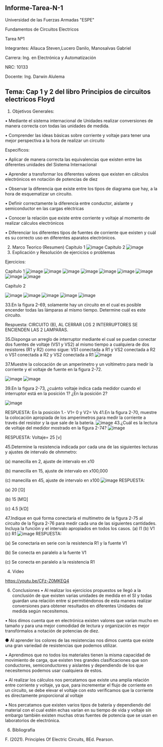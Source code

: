 Informe-Tarea-N-1
-----------------------------------------------------------------------------------------------------------------------------
 Universidad de las Fuerzas Armadas "ESPE"

Fundamentos de Circuitos Electricos

Tarea Nº1

Integrantes: Allauca Steven,Lucero Danilo, Manosalvas Gabriel

Carrera: Ing. en Electrónica y Automatización

NRC: 10133

Docente: Ing. Darwin Alulema

Tema: Cap 1 y 2 del libro Principios de circuitos electricos Floyd
-----------------------------------------------------------------------------------------------------------------------------
1. Objetivos
Generales:

• Mediante el sistema internacional de Unidades realizar conversiones de manera correcta con todas las unidades de medida.

• Comprender las ideas básicas sobre corriente y voltaje para tener una mejor perspectiva a la hora de realizar un circuito

Específicos:

• Aplicar de manera correcta las equivalencias que existen entre las diferentes unidades del Sistema Internacional

• Aprender a transformar los diferentes valores que existen en cálculos electrónicos en notación de potencias de diez

• Observar la diferencia que existe entre los tipos de diagrama que hay, a la hora de esquematizar un circuito.

• Definir correctamente la diferencia entre conductor, aislante y semiconductor en las cargas eléctricas

• Conocer la relación que existe entre corriente y voltaje al momento de realizar cálculos electrónicos

• Diferenciar los diferentes tipos de fuentes de corriente que existen y cuál es su correcto uso en diferentes aparatos electrónicos.

2. Marco Teorico (Resumen)
 Capitulo 1
 ![image](https://user-images.githubusercontent.com/94025287/141034234-b42dbf0e-8c97-4c3c-84fc-b0b4e47ff0cd.png)
Capitulo 2
![image](https://user-images.githubusercontent.com/94025287/141034280-94bf226a-3119-4e74-a1d9-9625b93e0491.png)
3. Explicación y Resolución de ejercicios o problemas

Ejercicios:

Capítulo 1
![image](https://user-images.githubusercontent.com/94025287/141318135-62f456bd-16a6-417c-8085-afa079bdec36.png)
![image](https://user-images.githubusercontent.com/94025287/141318229-521034c2-22f4-493d-8c78-a9d817ea58e1.png)
![image](https://user-images.githubusercontent.com/94025287/141318276-f9146ac1-5a9b-4729-958f-51b4c416b5b4.png)
![image](https://user-images.githubusercontent.com/94025287/141318412-d650d3a7-a546-4646-8b6f-2f95891dcf32.png)
![image](https://user-images.githubusercontent.com/94025287/141318458-be5d68ed-08de-42fb-aea0-7f44ce2a4cc7.png)
![image](https://user-images.githubusercontent.com/94025287/141318536-961d64c4-1ca0-461d-bc66-f487badd596f.png)
![image](https://user-images.githubusercontent.com/94025287/141318937-bd824af6-bb06-44e1-8bfe-7cc0f293a5dc.png)
![image](https://user-images.githubusercontent.com/94025287/141318990-f253cccb-d185-49cb-8949-ba1505924f5e.png)
![image](https://user-images.githubusercontent.com/94025287/141319153-7a01d7ff-2383-4622-9232-5a7b3c2cf62c.png)

Capítulo 2

![image](https://user-images.githubusercontent.com/94025287/141319376-420b51fa-79e9-4c4e-a0b4-30120f262707.png)
![image](https://user-images.githubusercontent.com/94025287/141319450-549c9816-d70f-41d4-9d19-374823a54174.png)
![image](https://user-images.githubusercontent.com/94025287/141319505-69562a73-d6b0-4dff-9c4c-16434bcd07a1.png)
![image](https://user-images.githubusercontent.com/94025287/141319740-b9bdab6d-6e1a-400e-a58f-7e38a9ed08cc.png)
![image](https://user-images.githubusercontent.com/94025287/141320048-dbd6bbe5-da51-4260-951b-c644d3919dfb.png)

33.En la figura 2-69, solamente hay un circuito en el cual es posible encender todas las lámparas al mismo tiempo. Determine cuál es este circuito.

Respuesta: CIRCUITO (B), AL CERRAR LOS 2 INTERRUPTORES SE ENCIENDEN LAS 2 LAMPARAS.

35.Disponga un arreglo de interruptor mediante el cual se puedan conectar dos fuentes de voltaje (VS1 y VS2) al mismo tiempo a cualquiera de dos resistores (R1 y R2) como sigue: VS1 conectada a R1 y VS2 conectada a R2 o VS1 conectada a R2 y VS2 conectada a R1
![image](https://user-images.githubusercontent.com/94025287/141322664-cac69e85-79ea-4e7d-b72d-e4e72deeadec.png)

37.Muestre la colocación de un amperímetro y un voltímetro para medir la corriente y el voltaje de fuente en la figura 2-72.

![image](https://user-images.githubusercontent.com/94025287/141322728-e31f831a-3de4-422d-9cdc-6d2405921cc6.png)
![image](https://user-images.githubusercontent.com/94025287/141322751-d1a806b8-8758-4f60-bb9b-68f0a9fb9ae7.png)

39.En la figura 2-73, ¿cuánto voltaje indica cada medidor cuando el interruptor está en la posición 1? ¿En la posición 2?

![image](https://user-images.githubusercontent.com/94025287/141322835-d1503249-28c5-42a6-89ce-da4c493e567e.png)

RESPUESTA: En la posición 1.- V1= 0 y V2= Vs
41.En la figura 2-70, muestre la colocación apropiada de los amperímetros para medir la corriente a través del resistor y la que sale de la batería.
![image](https://user-images.githubusercontent.com/94025287/141322932-682b8500-f68c-4b92-b202-984d50fd12ee.png)
43.¿Cuál es la lectura de voltaje del medidor mostrado en la figura 2-74?
![image](https://user-images.githubusercontent.com/94025287/141322962-ba0d1e58-5435-473e-8eff-75901c5dcaf6.png)

RESPUESTA: Voltaje= 25 [v]

45.Determine la resistencia indicada por cada una de las siguientes lecturas y ajustes de intervalo de ohmmetro:

(a) manecilla en 2, ajuste de intervalo en x10

(b) manecilla en 15, ajuste de intervalo en x100,000

(c) manecilla en 45, ajuste de intervalo en x100
![image](https://user-images.githubusercontent.com/94025287/141323003-7931a23f-9832-4bb1-bec3-63829c5eea85.png)
RESPUESTA:

(a) 20 [Ώ]

(b) 15 [MΏ]

(c) 4.5 [kΏ]

47.Indique en qué forma conectaría el multímetro de la figura 2-75 al circuito de la figura 2-76 para medir cada una de las siguientes cantidades. Incluya la función y el intervalo apropiados en todos los casos. (a) I1 (b) V1 (c) R1
![image](https://user-images.githubusercontent.com/94025287/141323048-b5ef5c45-68bf-4cc6-bcc4-9f4845ab4382.png)
RESPUESTA:

(a) Se conectaria en serie con la resistencia R1 y la fuente V1

(b) Se conecta en paralelo a la fuente V1

(c) Se conecta en paralelo a la resistencia R1



4. Video

https://youtu.be/CFz-Z0MKEQ4


6. Conclusiones
• Al realizar los ejercicios propuestos se llegó a la conclusión de que existen varias unidades de medida en el SI y todas guardan una relación entre si permitiéndonos de esta manera realizar conversiones para obtener resultados en diferentes Unidades de medida según necesitemos.

• Nos dimos cuenta que en electrónica existen valores que varían mucho en tamaño y para una mejor comodidad de lectura y organización es mejor transfórmalos a notación de potencias de diez.

● Al aprender los colores de las resistencias nos dimos cuenta que existe una gran variedad de resistencias que podemos utilizar.

• Aprendimos que no todos los materiales tienen la misma capacidad de movimiento de carga, que existen tres grandes clasificaciones que son conductores, semiconductores y aislantes y dependiendo de los que necesitemos podemos usar cualquiera de estos.

• Al realizar los cálculos nos percatamos que existe una amplia relación entre corriente y voltaje, ya que, para incrementar el flujo de corriente en un circuito, se debe elevar el voltaje con esto verificamos que la corriente es directamente proporcional al voltaje

• Nos percatamos que existen varios tipos de batería y dependiendo del material con el cual estén echas varían en su tiempo de vida y voltaje sin embargo también existen muchas otras fuentes de potencia que se usan en laboratorios de electrónica.

6. Bibliografia

F. (2021). Principles Of Electric Circuits, 8Ed. Pearson.

